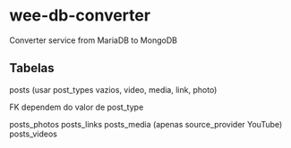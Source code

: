 # wee-db-converter
Converter service from MariaDB to MongoDB

## Tabelas

posts (usar post_types vazios, video, media, link, photo)

FK dependem do valor de post_type

posts_photos
posts_links
posts_media (apenas source_provider YouTube)
posts_videos
